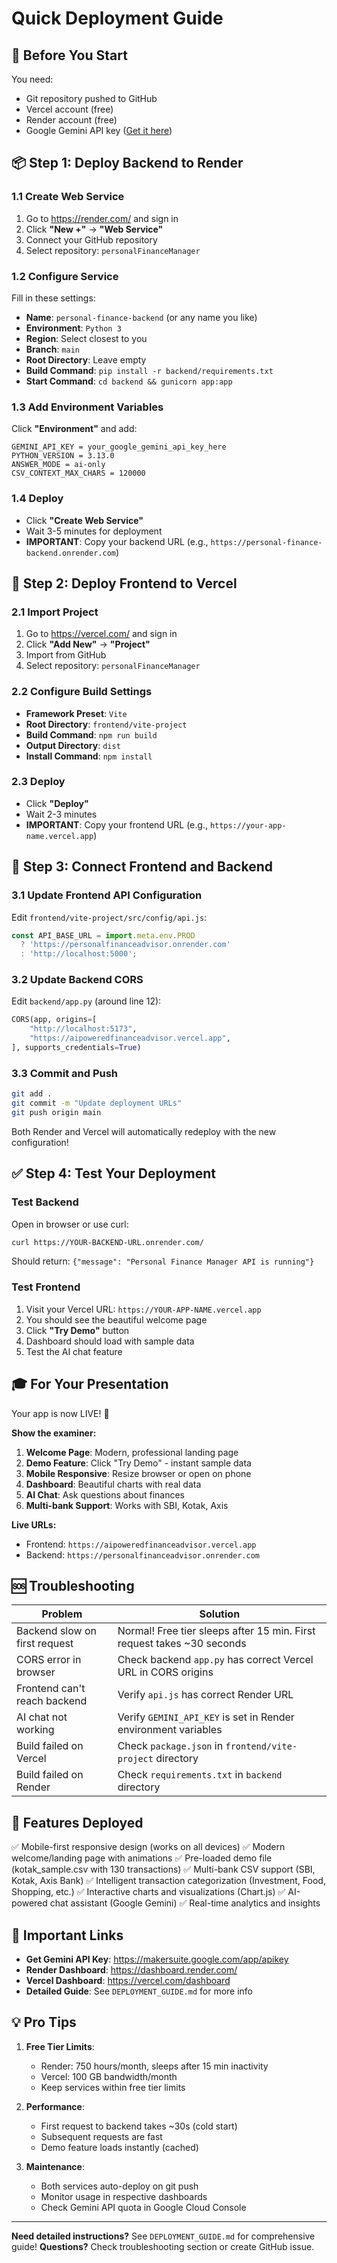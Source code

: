 # Quick Deployment Guide

## 🚀 Before You Start

You need:
- Git repository pushed to GitHub
- Vercel account (free)
- Render account (free)
- Google Gemini API key ([Get it here](https://makersuite.google.com/app/apikey))

## 📦 Step 1: Deploy Backend to Render

### 1.1 Create Web Service
1. Go to https://render.com/ and sign in
2. Click **"New +"** → **"Web Service"**
3. Connect your GitHub repository
4. Select repository: `personalFinanceManager`

### 1.2 Configure Service
Fill in these settings:
- **Name**: `personal-finance-backend` (or any name you like)
- **Environment**: `Python 3`
- **Region**: Select closest to you
- **Branch**: `main`
- **Root Directory**: Leave empty
- **Build Command**: `pip install -r backend/requirements.txt`
- **Start Command**: `cd backend && gunicorn app:app`

### 1.3 Add Environment Variables
Click **"Environment"** and add:
```
GEMINI_API_KEY = your_google_gemini_api_key_here
PYTHON_VERSION = 3.13.0
ANSWER_MODE = ai-only
CSV_CONTEXT_MAX_CHARS = 120000
```

### 1.4 Deploy
- Click **"Create Web Service"**
- Wait 3-5 minutes for deployment
- **IMPORTANT**: Copy your backend URL (e.g., `https://personal-finance-backend.onrender.com`)

## 🎨 Step 2: Deploy Frontend to Vercel

### 2.1 Import Project
1. Go to https://vercel.com/ and sign in
2. Click **"Add New"** → **"Project"**
3. Import from GitHub
4. Select repository: `personalFinanceManager`

### 2.2 Configure Build Settings
- **Framework Preset**: `Vite`
- **Root Directory**: `frontend/vite-project`
- **Build Command**: `npm run build`
- **Output Directory**: `dist`
- **Install Command**: `npm install`

### 2.3 Deploy
- Click **"Deploy"**
- Wait 2-3 minutes
- **IMPORTANT**: Copy your frontend URL (e.g., `https://your-app-name.vercel.app`)

## 🔄 Step 3: Connect Frontend and Backend

### 3.1 Update Frontend API Configuration
Edit `frontend/vite-project/src/config/api.js`:
```javascript
const API_BASE_URL = import.meta.env.PROD 
  ? 'https://personalfinanceadvisor.onrender.com'
  : 'http://localhost:5000';
```

### 3.2 Update Backend CORS
Edit `backend/app.py` (around line 12):
```python
CORS(app, origins=[
    "http://localhost:5173",
    "https://aipoweredfinanceadvisor.vercel.app",
], supports_credentials=True)
```

### 3.3 Commit and Push
```bash
git add .
git commit -m "Update deployment URLs"
git push origin main
```

Both Render and Vercel will automatically redeploy with the new configuration!

## ✅ Step 4: Test Your Deployment

### Test Backend
Open in browser or use curl:
```bash
curl https://YOUR-BACKEND-URL.onrender.com/
```
Should return: `{"message": "Personal Finance Manager API is running"}`

### Test Frontend
1. Visit your Vercel URL: `https://YOUR-APP-NAME.vercel.app`
2. You should see the beautiful welcome page
3. Click **"Try Demo"** button
4. Dashboard should load with sample data
5. Test the AI chat feature

## 🎓 For Your Presentation

Your app is now LIVE! 🎉

**Show the examiner:**
1. **Welcome Page**: Modern, professional landing page
2. **Demo Feature**: Click "Try Demo" - instant sample data
3. **Mobile Responsive**: Resize browser or open on phone
4. **Dashboard**: Beautiful charts with real data
5. **AI Chat**: Ask questions about finances
6. **Multi-bank Support**: Works with SBI, Kotak, Axis

**Live URLs:**
- Frontend: `https://aipoweredfinanceadvisor.vercel.app`
- Backend: `https://personalfinanceadvisor.onrender.com`

## 🆘 Troubleshooting

| Problem | Solution |
|---------|----------|
| Backend slow on first request | Normal! Free tier sleeps after 15 min. First request takes ~30 seconds |
| CORS error in browser | Check backend `app.py` has correct Vercel URL in CORS origins |
| Frontend can't reach backend | Verify `api.js` has correct Render URL |
| AI chat not working | Verify `GEMINI_API_KEY` is set in Render environment variables |
| Build failed on Vercel | Check `package.json` in `frontend/vite-project` directory |
| Build failed on Render | Check `requirements.txt` in `backend` directory |

## 📱 Features Deployed

✅ Mobile-first responsive design (works on all devices)
✅ Modern welcome/landing page with animations
✅ Pre-loaded demo file (kotak_sample.csv with 130 transactions)
✅ Multi-bank CSV support (SBI, Kotak, Axis Bank)
✅ Intelligent transaction categorization (Investment, Food, Shopping, etc.)
✅ Interactive charts and visualizations (Chart.js)
✅ AI-powered chat assistant (Google Gemini)
✅ Real-time analytics and insights

## 🔗 Important Links

- **Get Gemini API Key**: https://makersuite.google.com/app/apikey
- **Render Dashboard**: https://dashboard.render.com/
- **Vercel Dashboard**: https://vercel.com/dashboard
- **Detailed Guide**: See `DEPLOYMENT_GUIDE.md` for more info

## 💡 Pro Tips

1. **Free Tier Limits**:
   - Render: 750 hours/month, sleeps after 15 min inactivity
   - Vercel: 100 GB bandwidth/month
   - Keep services within free tier limits

2. **Performance**:
   - First request to backend takes ~30s (cold start)
   - Subsequent requests are fast
   - Demo feature loads instantly (cached)

3. **Maintenance**:
   - Both services auto-deploy on git push
   - Monitor usage in respective dashboards
   - Check Gemini API quota in Google Cloud Console

---

**Need detailed instructions?** See `DEPLOYMENT_GUIDE.md` for comprehensive guide!
**Questions?** Check troubleshooting section or create GitHub issue.